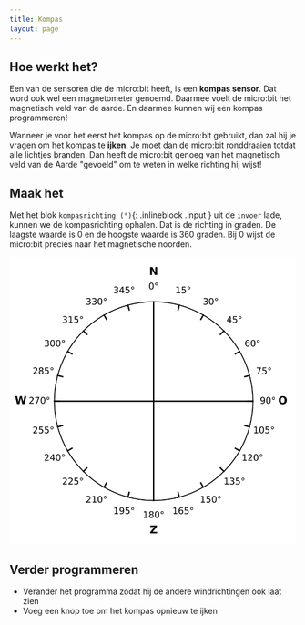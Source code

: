 ```yaml
---
title: Kompas
layout: page
---
```


## Hoe werkt het?

Een van de sensoren die de micro:bit heeft, is een **kompas sensor**. Dat word ook wel een magnetometer genoemd. Daarmee voelt de micro:bit het magnetisch veld van de aarde. En daarmee kunnen wij een kompas programmeren!

Wanneer je voor het eerst het kompas op de micro:bit gebruikt, dan zal hij je vragen om het kompas te **ijken**. Je moet dan de micro:bit ronddraaien totdat alle lichtjes branden.
Dan heeft de micro:bit genoeg van het magnetisch veld van de Aarde "gevoeld" om te weten in welke richting hij wijst!

## Maak het

Met het blok `kompasrichting (°)`{: .inlineblock .input } uit de `invoer` lade, kunnen we de kompasrichting ophalen. Dat is de richting in graden. De laagste waarde is 0 en de hoogste waarde is 360 graden. Bij 0 wijst de micro:bit precies naar het magnetische noorden.

<img src="kompas.svg" alt="Een kompasroos, met daarop noord, oost, zuid en west. Het noorden is 0 graden, het oosten is 90 graden, het zuiden is 180 graden en het westen is 270 graden.">

## Verder programmeren

* Verander het programma zodat hij de andere windrichtingen ook laat zien
* Voeg een knop toe om het kompas opnieuw te ijken
